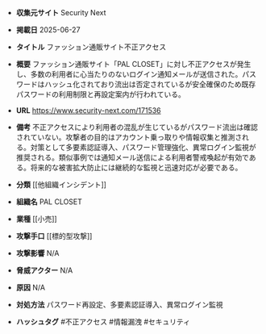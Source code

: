 - **収集元サイト**
Security Next

- **掲載日**
2025-06-27

- **タイトル**
ファッション通販サイト不正アクセス

- **概要**
ファッション通販サイト「PAL CLOSET」に対し不正アクセスが発生し、多数の利用者に心当たりのないログイン通知メールが送信された。パスワードはハッシュ化されており流出は否定されているが安全確保のため既存パスワードの利用制限と再設定案内が行われている。

- **URL**
https://www.security-next.com/171536

- **備考**
不正アクセスにより利用者の混乱が生じているがパスワード流出は確認されていない。攻撃者の目的はアカウント乗っ取りや情報収集と推測される。対策として多要素認証導入、パスワード管理強化、異常ログイン監視が推奨される。類似事例では通知メール送信による利用者警戒喚起が有効である。将来的な被害拡大防止には継続的な監視と迅速対応が必要である。

- **分類**
[[他組織インシデント]]

- **組織名**
PAL CLOSET

- **業種**
[[小売]]

- **攻撃手口**
[[標的型攻撃]]

- **攻撃影響**
N/A

- **脅威アクター**
N/A

- **原因**
N/A

- **対処方法**
パスワード再設定、多要素認証導入、異常ログイン監視

- **ハッシュタグ**
#不正アクセス #情報漏洩 #セキュリティ
